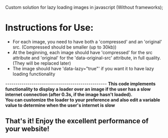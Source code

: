 Custom solution for lazy loading images in javascript (Without frameworks);


<h1>Instructions for Use:</h1>
<ul>
  <li>For each image, you need to have both a 'compressed' and an 'original' src. (Compressed should be smaller (up to 30kb))</li>
  <li>At the beginning, each image should have 'compressed' for the src attribute and 'original' for the 'data-original-src' attribute, in full quality. (They will be replaced later)</li>
  <li>The image should have 'data-lazy="true"' if you want it to have lazy loading functionality</li>
</ul>
<span style="margin="20px 0";display="block"">--------------------------------------------------</span>
<b>This code implements functionality to display a loader over an image if the user has a slow internet connection (after 0.3s, if the image hasn't loaded). </br> You can customize the loader to your preference and also edit a variable value to determine when the user's internet is slow</b>

<h2>That's it! Enjoy the excellent performance of your website!</h2>
